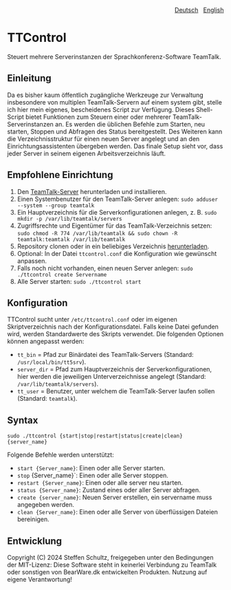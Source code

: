 <p align="right"><a href="README-de.md">Deutsch</a> &nbsp; <a href="README.md">English</a></p>

# TTControl
Steuert mehrere Serverinstanzen der Sprachkonferenz-Software TeamTalk.

## Einleitung

Da es bisher kaum öffentlich zugängliche Werkzeuge zur Verwaltung insbesondere von multiplen TeamTalk-Servern auf einem system gibt, stelle ich hier mein eigenes, bescheidenes Script zur Verfügung. Dieses Shell-Script bietet Funktionen zum Steuern einer oder mehrerer TeamTalk-Serverinstanzen an. Es werden die üblichen Befehle zum Starten, neu starten, Stoppen und Abfragen des Status bereitgestellt. Des Weiteren kann die Verzeichnisstruktur für einen neuen Server angelegt und an den Einrichtungsassistenten übergeben werden. Das finale Setup sieht vor, dass jeder Server in seinem eigenen Arbeitsverzeichnis läuft. 

## Empfohlene Einrichtung

1. Den [TeamTalk-Server](https://bearware.dk) herunterladen und installieren.
2. Einen Systembenutzer für den TeamTalk-Server anlegen: `sudo adduser --system --group teamtalk`
3. Ein Hauptverzeichnis für die Serverkonfigurationen anlegen, z. B. `sudo mkdir -p /var/lib/teamtalk/servers`
4. Zugriffsrechte und Eigentümer für das TeamTalk-Verzeichnis setzen: `sudo chmod -R 774 /var/lib/teamtalk && sudo chown -R teamtalk:teamtalk /var/lib/teamtalk`
5. Repository clonen oder in ein beliebiges Verzeichnis [herunterladen](https://github.com/schulle4u/ttcontrol/archive/refs/heads/main.zip).
6. Optional: In der Datei `ttcontrol.conf` die Konfiguration wie gewünscht anpassen.
7. Falls noch nicht vorhanden, einen neuen Server anlegen: `sudo ./ttcontrol create Servername`
8. Alle Server starten: `sudo ./ttcontrol start`

## Konfiguration

TTControl sucht unter `/etc/ttcontrol.conf` oder im eigenen Skriptverzeichnis nach der Konfigurationsdatei. Falls keine Datei gefunden wird, werden Standardwerte des Skripts verwendet. Die folgenden Optionen können angepasst werden: 

* `tt_bin` = Pfad zur Binärdatei des TeamTalk-Servers (Standard: `/usr/local/bin/tt5srv`).
* `server_dir` = Pfad zum Hauptverzeichnis der Serverkonfigurationen, hier werden die jeweiligen Unterverzeichnisse angelegt (Standard: `/var/lib/teamtalk/servers`).
* `tt_user` = Benutzer, unter welchem die TeamTalk-Server laufen sollen (Standard: `teamtalk`).

## Syntax
`sudo ./ttcontrol {start|stop|restart|status|create|clean} {server_name}`

Folgende Befehle werden unterstützt: 

* `start {Server_name}`: Einen oder alle Server starten.
* `stop` {Server_name}`: Einen oder alle Server stoppen.
* `restart {Server_name}`: Einen oder alle server neu starten.
* `status {Server_name}`: Zustand eines oder aller Server abfragen.
* `create {server_name}`: Neuen Server erstellen, ein servername muss angegeben werden.
* `clean {Server_name}`: Einen oder alle Server von überflüssigen Dateien bereinigen.

## Entwicklung
Copyright (C) 2024 Steffen Schultz, freigegeben unter den Bedingungen der MIT-Lizenz: Diese Software steht in keinerlei Verbindung zu TeamTalk oder sonstigen von BearWare.dk entwickelten Produkten. Nutzung auf eigene Verantwortung! 